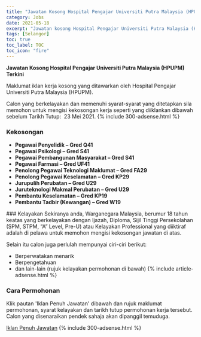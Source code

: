 ```yaml
---
title: "Jawatan Kosong Hospital Pengajar Universiti Putra Malaysia (HPUPM) Terkini" 
category: Jobs 
date: 2021-05-18 
excerpt: "Jawatan kosong Hospital Pengajar Universiti Putra Malaysia (HPUPM) terkini untuk kekosongan Pegawai Penyelidik – Gred Q41,Pegawai Psikologi – Gred S41 ,Pegawai Pembangunan Masyarakat – Gred S41,Pegawai Farmasi – Gred UF41 ,Penolong Pegawai Teknologi Maklumat – Gred FA29,Penolong Pegawai Keselamatan – Gred KP29 ,Jurupulih Perubatan – Gred U29,Juruteknologi Makmal Perubatan – Gred U29,Pembantu Keselamatan – Gred KP19,Pembantu Tadbir (Kewangan) – Gred W19" 
tags: [Selangor] 
toc: true 
toc_label: TOC 
toc_icon: "fire" 
--- 
```


**Jawatan Kosong Hospital Pengajar Universiti Putra Malaysia (HPUPM) Terkini**

Maklumat iklan kerja kosong yang ditawarkan oleh Hospital Pengajar Universiti Putra Malaysia (HPUPM). 

Calon yang berkelayakan dan memenuhi syarat-syarat yang ditetapkan sila memohon untuk mengisi kekosongan kerja seperti yang diiklankan dibawah sebelum Tarikh Tutup:  23 Mei 2021. 
{% include 300-adsense.html %} 
### Kekosongan 
<ul>
<li><strong>Pegawai Penyelidik &#8211; Gred Q41</strong></li>
<li><strong>Pegawai Psikologi &#8211; Gred S41&#160;</strong></li>
<li><strong>Pegawai Pembangunan Masyarakat &#8211; Gred S41</strong></li>
<li><strong>Pegawai Farmasi &#8211; Gred UF41&#160;</strong></li>
<li><strong>Penolong Pegawai Teknologi Maklumat &#8211; Gred FA29</strong></li>
<li><strong>Penolong Pegawai Keselamatan &#8211; Gred KP29&#160;</strong></li>
<li><strong>Jurupulih Perubatan &#8211; Gred U29</strong></li>
<li><strong>Juruteknologi Makmal Perubatan &#8211; Gred U29</strong></li>
<li><strong>Pembantu Keselamatan &#8211; Gred KP19</strong></li>
<li><strong>Pembantu Tadbir (Kewangan) &#8211; Gred W19</strong></li>
</ul> 
### Kelayakan 
Sekiranya anda, Warganegara Malaysia, berumur 18 tahun keatas yang berkelayakan dengan Ijazah, Diploma, Sijil Tinggi Persekolahan (SPM, STPM, “A” Level, Pre-U) atau Kelayakan Professional yang diiktiraf adalah di pelawa untuk memohon mengisi kekosongan jawatan di atas.

Selain itu calon juga perlulah mempunyai ciri-ciri berikut:
- Berperwatakan menarik
- Berpengetahuan
- dan lain-lain (rujuk kelayakan permohonan di bawah) 
{% include article-adsense.html %} 
### Cara Permohonan 
Klik pautan 'Iklan Penuh Jawatan' dibawah dan rujuk maklumat permohonan, syarat kelayakan dan tarikh tutup permohonan kerja tersebut.
Calon yang disenaraikan pendek sahaja akan dipanggil temuduga.

<a href="https://hpupm.upm.edu.my/upload/dokumen/jawatan_kosong/20210517142039Iklan_Jawatan_Kosong_HPUPM_Kontrak_17_Mei_2021.pdf" class="btn btn--info" target="_blank" rel="nofollow noopenner">Iklan Penuh Jawatan</a> 
{% include 300-adsense.html %} 